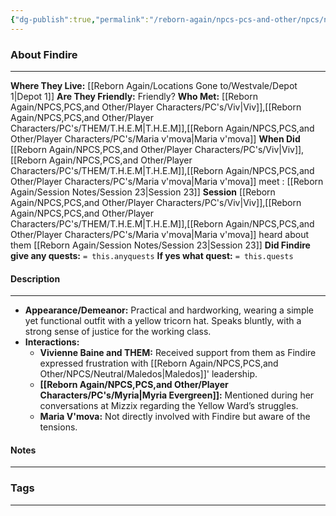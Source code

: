 ```yaml
---
{"dg-publish":true,"permalink":"/reborn-again/npcs-pcs-and-other/npcs/neutral/findire/"}
---
```





### About Findire
---
**Where They Live:** [[Reborn Again/Locations Gone to/Westvale/Depot 1\|Depot 1]]
**Are They Friendly:** Friendly?
**Who Met:** [[Reborn Again/NPCS,PCS,and Other/Player Characters/PC's/Viv\|Viv]],[[Reborn Again/NPCS,PCS,and Other/Player Characters/PC's/THEM/T.H.E.M\|T.H.E.M]],[[Reborn Again/NPCS,PCS,and Other/Player Characters/PC's/Maria v'mova\|Maria v'mova]]
**When Did** [[Reborn Again/NPCS,PCS,and Other/Player Characters/PC's/Viv\|Viv]],[[Reborn Again/NPCS,PCS,and Other/Player Characters/PC's/THEM/T.H.E.M\|T.H.E.M]],[[Reborn Again/NPCS,PCS,and Other/Player Characters/PC's/Maria v'mova\|Maria v'mova]] meet : [[Reborn Again/Session Notes/Session 23\|Session 23]]
**Session** [[Reborn Again/NPCS,PCS,and Other/Player Characters/PC's/Viv\|Viv]],[[Reborn Again/NPCS,PCS,and Other/Player Characters/PC's/THEM/T.H.E.M\|T.H.E.M]],[[Reborn Again/NPCS,PCS,and Other/Player Characters/PC's/Maria v'mova\|Maria v'mova]] heard about them [[Reborn Again/Session Notes/Session 23\|Session 23]] 
**Did Findire give any quests:** `= this.anyquests`
	**If yes what quest:** `= this.quests`


#### Description
---
- **Appearance/Demeanor:** Practical and hardworking, wearing a simple yet functional outfit with a yellow tricorn hat. Speaks bluntly, with a strong sense of justice for the working class.
- **Interactions:**
    - **Vivienne Baine and THEM:** Received support from them as Findire expressed frustration with [[Reborn Again/NPCS,PCS,and Other/NPCS/Neutral/Maledos\|Maledos]]' leadership.
    - **[[Reborn Again/NPCS,PCS,and Other/Player Characters/PC's/Myria\|Myria Evergreen]]:** Mentioned during her conversations at Mizzix regarding the Yellow Ward’s struggles.
    - **Maria V'mova:** Not directly involved with Findire but aware of the tensions.
#### Notes
---



### Tags 

---



